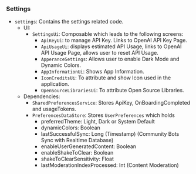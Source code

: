 <!--
SPDX-FileCopyrightText: 2023 Dheshan Mohandass (L4TTiCe) <dheshan@mohandass.com>
SPDX-License-Identifier: MIT
-->

### Settings

- `settings`: Contains the settings related code.
    - UI:
        - `SettingsUi`: Composable which leads to the following screens:
            - `ApiKeyUi`: to manage API Key. Links to OpenAI API Key Page.
            - `ApiUsageUi`: displays estimated API Usage, links to OpenAI API Usage Page, allows
              user to reset API Usage.
            - `ApperanceSettings`: Allows user to enable Dark Mode and Dynamic Colors.
            - `AppInformationUi`: Shows App Information.
            - `IconCreditsUi`: To attribute and show Icon used in the application.
            - `OpenSourceLibrariesUi`: To attribute Open Source Libraries.
    - Dependencies:
        - `SharedPreferencesService`: Stores ApiKey, OnBoardingCompleted and usageTokens.
        - `PreferencesDataStore`: Stores `UserPreferences` which holds
            - preferredTheme: Light, Dark or System Default
            - dynamicColors: Boolean
            - lastSuccessfulSync: Long (Timestamp) (Community Bots Sync with Realtime Database)
            - enableUserGeneratedContent: Boolean
            - enableShakeToClear: Boolean
            - shakeToClearSensitivity: Float
            - lastModerationIndexProcessed: Int (Content Moderation)
